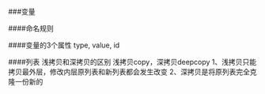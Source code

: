###变量

####命名规则

####变量的3个属性
    type, value, id

####列表 浅拷贝和深拷贝的区别
    浅拷贝copy，深拷贝deepcopy
    1、浅拷贝只能拷贝最外层，修改内层原列表和新列表都会发生改变
    2、深拷贝是将原列表完全克隆一份新的